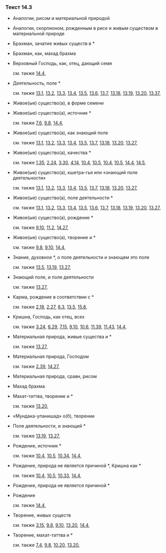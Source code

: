 ### Текст 14.3
	
- Аналогии, рисом и материальной природой

	
- Аналогии, скорпионом, рожденным в рисе и живым существом в материальной природе

	
- Брахман, зачатие живых существ в *

	
- Брахман, как, махад брахма

	
- Верховный Господь, как, отец, дающий семя

	см. также  [14.4](../14/1404.md), 
	
- Деятельность, поле *

	см. также  [13.1](../13/1301.md),  [13.2](../13/1302.md),  [13.3](../13/1303.md),  [13.4](../13/1304.md),  [13.5](../13/1305.md),  [13.6](../13/1306.md),  [13.7](../13/1307.md),  [13.18](../13/1318.md),  [13.19](../13/1319.md),  [13.20](../13/1320.md),  [13.37](../13/1337.md), 
	
- Живое(ые) существо(а), в форме семени

	
- Живое(ые) существо(а), источник *

	см. также  [7.6](../07/0706.md),  [9.8](../09/0908.md),  [14.4](../14/1404.md), 
	
- Живое(ые) существо(а), как знающий поле

	см. также  [13.1](../13/1301.md),  [13.2](../13/1302.md),  [13.3](../13/1303.md),  [13.4](../13/1304.md),  [13.5](../13/1305.md),  [13.7](../13/1307.md),  [13.18](../13/1318.md),  [13.20](../13/1320.md),  [13.27](../13/1327.md), 
	
- Живое(ые) существо(а), качества *

	см. также  [1.35](../01/0135.md),  [2.24](../02/0224.md),  [3.30](../03/0330.md),  [4.14](../04/0414.md),  [10.4](../10/1004.md),  [10.5](../10/1005.md),  [10.4](../10/1004.md),  [10.5](../10/1005.md),  [14.4](../14/1404.md),  [14.5](../14/1405.md), 
	
- Живое(ые) существо(а), кшетра-гья или «знающий поле деятельности»

	см. также  [13.1](../13/1301.md),  [13.2](../13/1302.md),  [13.3](../13/1303.md),  [13.4](../13/1304.md),  [13.5](../13/1305.md),  [13.7](../13/1307.md),  [13.18](../13/1318.md),  [13.20](../13/1320.md),  [13.27](../13/1327.md), 
	
- Живое(ые) существо(а), поле деятельности *

	см. также  [13.1](../13/1301.md),  [13.2](../13/1302.md),  [13.3](../13/1303.md),  [13.4](../13/1304.md),  [13.5](../13/1305.md),  [13.6](../13/1306.md),  [13.7](../13/1307.md),  [13.18](../13/1318.md),  [13.19](../13/1319.md),  [13.20](../13/1320.md),  [13.27](../13/1327.md), 
	
- Живое(ые) существо(а), рождение *

	см. также  [9.10](../09/0910.md),  [11.2](../11/1102.md),  [14.27](../14/1427.md), 
	
- Живое(ые) существо(а), творение и *

	см. также  [9.8](../09/0908.md),  [9.10](../09/0910.md),  [14.4](../14/1404.md), 
	
- Знание, духовное *, о поле деятельности и знающем это поле

	см. также  [13.5](../13/1305.md),  [13.19](../13/1319.md),  [13.27](../13/1327.md), 
	
- Знающий поле, и поле деятельности

	см. также  [13.27](../13/1327.md), 
	
- Карма, рождение в соответствии с *

	см. также  [2.18](../02/0218.md),  [2.27](../02/0227.md),  [8.3](../08/0803.md),  [13.5](../13/1305.md),  [15.8](../15/1508.md), 
	
- Кришна, Господь, как отец, всех

	см. также  [3.24](../03/0324.md),  [6.29](../06/0629.md),  [7.15](../07/0715.md),  [9.10](../09/0910.md),  [10.6](../10/1006.md),  [11.39](../11/1139.md),  [11.43](../11/1143.md),  [14.4](../14/1404.md), 
	
- Материальная природа, живые существа и *

	см. также  [13.27](../13/1327.md), 
	
- Материальная природа, Господом

	см. также  [2.39](../02/0239.md),  [14.27](../14/1427.md), 
	
- Материальная природа, сравн, рисом

	
- Махад брахма

	
- Махат-таттва, творение и *

	см. также  [13.20](../13/1320.md), 
	
- «Мундака-упанишад» о(б), творении

	
- Поле деятельности, и знающий *

	см. также  [13.19](../13/1319.md),  [13.27](../13/1327.md), 
	
- Рождение, источник *

	см. также  [10.4](../10/1004.md),  [10.5](../10/1005.md),  [10.34](../10/1034.md),  [14.4](../14/1404.md), 
	
- Рождение, природа не является причиной *, Кришна как *

	см. также  [10.4](../10/1004.md),  [10.5](../10/1005.md),  [10.33](../10/1033.md),  [14.4](../14/1404.md), 
	
- Рождение, природа не является причиной *

	
- Рождение

	см. также  [14.4](../14/1404.md), 
	
- Творение, живых существ

	см. также  [3.15](../03/0315.md),  [9.8](../09/0908.md),  [9.10](../09/0910.md),  [13.20](../13/1320.md),  [14.4](../14/1404.md), 
	
- Творение, махат-таттва и *

	см. также  [7.4](../07/0704.md),  [9.8](../09/0908.md),  [10.20](../10/1020.md),  [13.20](../13/1320.md), 
